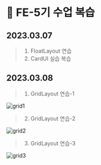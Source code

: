 # 📖 FE-5기 수업 복습

  ## 2023.03.07
> 1. FloatLayout 연습
> 2. CardUI 실습 복습

  ## 2023.03.08
> 1. GridLayout 연습-1

![grid1](https://user-images.githubusercontent.com/113427991/223730373-d04faa46-58e8-48c5-a314-0a2f8d3d9c1e.png)

>2. GridLayout 연습-2

![grid2](https://user-images.githubusercontent.com/113427991/223729577-b8425fd8-35ce-4270-8566-b0e52c992008.png)

> 3. GridLayout 연습-3

![grid3](https://user-images.githubusercontent.com/113427991/223730228-3a513f90-7881-4fce-93a1-624b32ced103.png)
